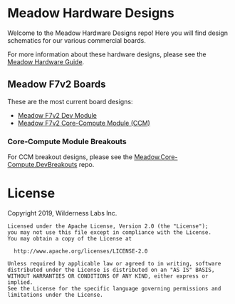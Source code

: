# Meadow Hardware Designs

Welcome to the Meadow Hardware Designs repo! Here you will find design schematics for our various commercial boards.

For more information about these hardware designs, please see the [Meadow Hardware Guide](http://developer.wildernesslabs.co/Meadow/Meadow_Basics/Hardware/).

## Meadow F7v2 Boards

These are the most current board designs:
 * [Meadow F7v2 Dev Module](Meadow_F7v2/Micro_Dev_Module/)
 * [Meadow F7v2 Core-Compute Module (CCM)](Meadow_F7v2/Core-Compute_Module/)

### Core-Compute Module Breakouts

For CCM breakout designs, please see the [Meadow.Core-Compute.DevBreakouts](https://github.com/WildernessLabs/Meadow.Core-Compute.DevBreakouts) repo.

# License

Copyright 2019, Wilderness Labs Inc.
    
    Licensed under the Apache License, Version 2.0 (the "License");
    you may not use this file except in compliance with the License.
    You may obtain a copy of the License at
    
      http://www.apache.org/licenses/LICENSE-2.0
    
    Unless required by applicable law or agreed to in writing, software
    distributed under the License is distributed on an "AS IS" BASIS,
    WITHOUT WARRANTIES OR CONDITIONS OF ANY KIND, either express or implied.
    See the License for the specific language governing permissions and
    limitations under the License.
 